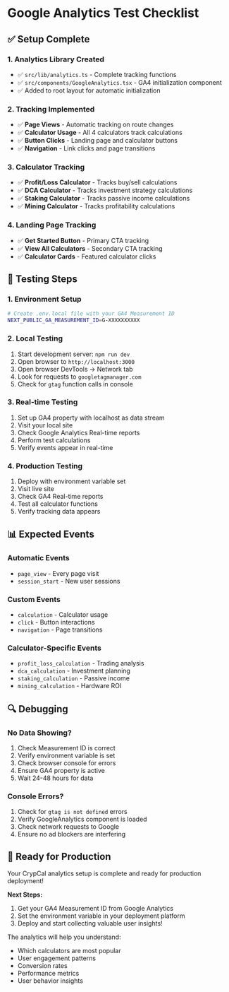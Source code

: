 # Google Analytics Test Checklist

## ✅ Setup Complete

### 1. Analytics Library Created
- ✅ `src/lib/analytics.ts` - Complete tracking functions
- ✅ `src/components/GoogleAnalytics.tsx` - GA4 initialization component
- ✅ Added to root layout for automatic initialization

### 2. Tracking Implemented
- ✅ **Page Views** - Automatic tracking on route changes
- ✅ **Calculator Usage** - All 4 calculators track calculations
- ✅ **Button Clicks** - Landing page and calculator buttons
- ✅ **Navigation** - Link clicks and page transitions

### 3. Calculator Tracking
- ✅ **Profit/Loss Calculator** - Tracks buy/sell calculations
- ✅ **DCA Calculator** - Tracks investment strategy calculations  
- ✅ **Staking Calculator** - Tracks passive income calculations
- ✅ **Mining Calculator** - Tracks profitability calculations

### 4. Landing Page Tracking
- ✅ **Get Started Button** - Primary CTA tracking
- ✅ **View All Calculators** - Secondary CTA tracking
- ✅ **Calculator Cards** - Featured calculator clicks

## 🧪 Testing Steps

### 1. Environment Setup
```bash
# Create .env.local file with your GA4 Measurement ID
NEXT_PUBLIC_GA_MEASUREMENT_ID=G-XXXXXXXXXX
```

### 2. Local Testing
1. Start development server: `npm run dev`
2. Open browser to `http://localhost:3000`
3. Open browser DevTools → Network tab
4. Look for requests to `googletagmanager.com`
5. Check for `gtag` function calls in console

### 3. Real-time Testing
1. Set up GA4 property with localhost as data stream
2. Visit your local site
3. Check Google Analytics Real-time reports
4. Perform test calculations
5. Verify events appear in real-time

### 4. Production Testing
1. Deploy with environment variable set
2. Visit live site
3. Check GA4 Real-time reports
4. Test all calculator functions
5. Verify tracking data appears

## 📊 Expected Events

### Automatic Events
- `page_view` - Every page visit
- `session_start` - New user sessions

### Custom Events
- `calculation` - Calculator usage
- `click` - Button interactions
- `navigation` - Page transitions

### Calculator-Specific Events
- `profit_loss_calculation` - Trading analysis
- `dca_calculation` - Investment planning
- `staking_calculation` - Passive income
- `mining_calculation` - Hardware ROI

## 🔍 Debugging

### No Data Showing?
1. Check Measurement ID is correct
2. Verify environment variable is set
3. Check browser console for errors
4. Ensure GA4 property is active
5. Wait 24-48 hours for data

### Console Errors?
1. Check for `gtag is not defined` errors
2. Verify GoogleAnalytics component is loaded
3. Check network requests to Google
4. Ensure no ad blockers are interfering

## 🚀 Ready for Production

Your CrypCal analytics setup is complete and ready for production deployment! 

**Next Steps:**
1. Get your GA4 Measurement ID from Google Analytics
2. Set the environment variable in your deployment platform
3. Deploy and start collecting valuable user insights!

The analytics will help you understand:
- Which calculators are most popular
- User engagement patterns
- Conversion rates
- Performance metrics
- User behavior insights

